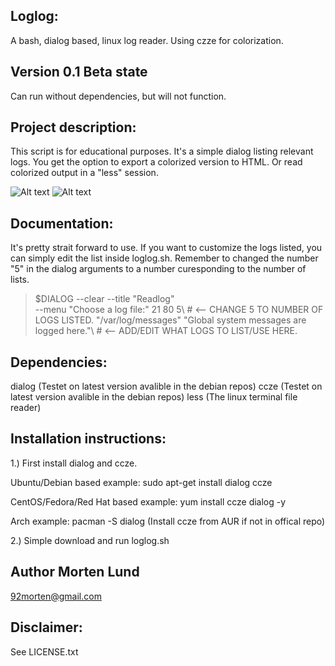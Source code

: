 ## Loglog:
A bash, dialog based, linux log reader. Using czze for colorization.

## Version 0.1 Beta state
Can run without dependencies, but will not function.

## Project description:
  This script is for educational purposes.
  It's a simple dialog listing relevant logs.
  You get the option to export a colorized version to HTML.
  Or read colorized output in a "less" session.
  
![Alt text](http://i.imgur.com/1aHJ50G.jpg "Script running")
![Alt text](http://blog.pastoutafait.fr/dotfiles/public/images/linux/ccze/capture-ccze03.jpg "HTML output")

## Documentation:
  It's pretty strait forward to use.
  If you want to customize the logs listed, you can simply edit the list inside loglog.sh.
  Remember to changed the number "5" in the dialog arguments to a number curesponding to the number of lists.

> $DIALOG --clear --title "Readlog" \
	--menu "Choose a log file:" 21 80 5\ # <-- CHANGE 5 TO NUMBER OF LOGS LISTED.
	"/var/log/messages" "Global system messages are logged here."\ # <-- ADD/EDIT WHAT LOGS TO LIST/USE HERE.

## Dependencies:
  dialog  (Testet on latest version avalible in the debian repos)
  ccze    (Testet on latest version avalible in the debian repos)
  less    (The linux terminal file reader)

## Installation instructions:
  1.) First install dialog and ccze.
  
  Ubuntu/Debian based example:
    sudo apt-get install dialog ccze
    
  CentOS/Fedora/Red Hat based example:
    yum install ccze dialog -y
    
  Arch example:
    pacman -S dialog
    (Install ccze from AUR if not in offical repo)
    
  2.) Simple download and run loglog.sh

## Author Morten Lund 
  <92morten@gmail.com>

## Disclaimer:
See LICENSE.txt
